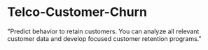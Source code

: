 # Telco-Customer-Churn
"Predict behavior to retain customers. You can analyze all relevant customer data and develop focused customer retention programs."
